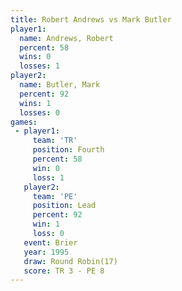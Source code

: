 ```yaml
---
title: Robert Andrews vs Mark Butler
player1:               
  name: Andrews, Robert
  percent: 58          
  wins: 0              
  losses: 1            
player2:               
  name: Butler, Mark   
  percent: 92          
  wins: 1              
  losses: 0            
games:
 - player1:          
     team: 'TR'      
     position: Fourth
     percent: 58     
     win: 0          
     loss: 1         
   player2:        
     team: 'PE'    
     position: Lead
     percent: 92   
     win: 1        
     loss: 0       
   event: Brier         
   year: 1995           
   draw: Round Robin(17)
   score: TR 3 - PE 8   
---
```

